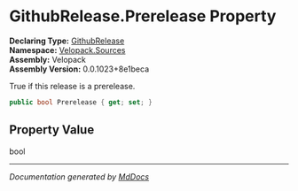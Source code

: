﻿<!--  
  <auto-generated>   
    The contents of this file were generated by a tool.  
    Changes to this file may be list if the file is regenerated  
  </auto-generated>   
-->

# GithubRelease.Prerelease Property

**Declaring Type:** [GithubRelease](../index.md)  
**Namespace:** [Velopack.Sources](../../index.md)  
**Assembly:** Velopack  
**Assembly Version:** 0.0.1023+8e1beca

 True if this release is a prerelease. 

```csharp
public bool Prerelease { get; set; }
```

## Property Value

bool

___

*Documentation generated by [MdDocs](https://github.com/ap0llo/mddocs)*
